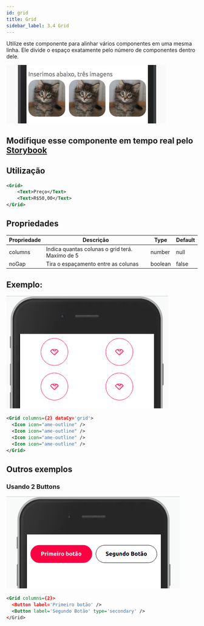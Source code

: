 ```yaml
---
id: grid
title: Grid
sidebar_label: 3.4 Grid
---
```


Utilize este componente para alinhar vários componentes em uma mesma linha.
Ele divide o espaço exatamente pelo número de componentes dentro dele.

![grid](assets/images_components/v2.0.0/grid1.jpg)

## Modifique esse componente em tempo real pelo [Storybook](https://ame-miniapp-components.calindra.com.br/storybook/?path=/story/componentes-simples-grid--basic)

## Utilização

```xml
<Grid>
    <Text>Preço</Text>
    <Text>R$50,00</Text>
</Grid>
```

## Propriedades

| Propriedade | Descrição                                       | Type    | Default |
| ----------- | ----------------------------------------------- | ------- | ------- |
| columns     | Indica quantas colunas o grid terá. Maxímo de 5 | number  | null    |
| noGap       | Tira o espaçamento entre as colunas             | boolean | false   |

## Exemplo:

![grid](assets/images_components/v2.15.0/grid_ex1.png)

```xml
<Grid columns={2} dataCy='grid'>
  <Icon icon="ame-outline" />
  <Icon icon="ame-outline" />
  <Icon icon="ame-outline" />
  <Icon icon="ame-outline" />
</Grid>
```

## Outros exemplos

### Usando 2 Buttons

![grid](assets/images_components/v2.15.0/grid_ex2.png)

```xml
<Grid columns={2}>
  <Button label='Primeiro botão' />
  <Button label='Segundo Botão' type='secondary' />
</Grid>
```

<!-- ### Utilizando 5 FlatCard's com grid de 3

![grid](assets/images_components/v2.15.0/grid_ex3.png)

```xml
<Grid columns={3}>
  <FlatCard
        size={'small'}
        price={500000}
        conditionPayment={'em até 12x parcelas'}
        rate={'Juros: 4,8%'}
    />
  <FlatCard
        size={'small'}
        price={100000}
        conditionPayment={'em até 12x parcelas'}
        rate={'Juros: 4,8%'}
    />
  <FlatCard
        size={'small'}
        price={80000}
        conditionPayment={'em até 6x parcelas'}
        rate={'Juros: 4,8%'}
    />
  <FlatCard
        size={'small'}
        price={25000}
        conditionPayment={'em até 12x parcelas'}
        rate={'Juros: 4,8%'}
    />
  <FlatCard
        size={'small'}
        price={350000}
        conditionPayment={'em até 12x parcelas'}
        rate={'Juros: 4,8%'}
    />
</Grid>
``` -->
